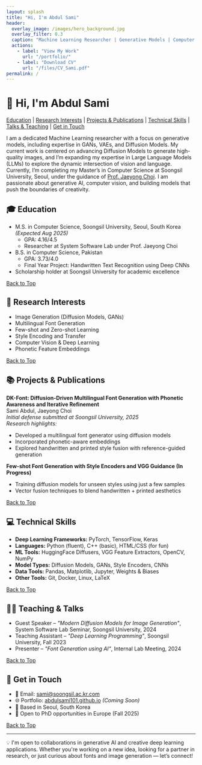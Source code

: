 ```yaml
---
layout: splash
title: "Hi, I'm Abdul Sami"
header:
  overlay_image: /images/hero_background.jpg
  overlay_filter: 0.3
  caption: "Machine Learning Researcher | Generative Models | Computer Vision"
  actions:
    - label: "View My Work"
      url: "/portfolio/"
    - label: "Download CV"
      url: "/files/CV_Sami.pdf"
permalink: /
---
```


# 👋 Hi, I'm Abdul Sami

[Education](#education) |
[Research Interests](#research) |
[Projects & Publications](#publications) |
[Technical Skills](#skills) |
[Talks & Teaching](#teaching) |
[Get in Touch](#contact)

I am a dedicated Machine Learning researcher with a focus on generative models, including expertise in GANs, VAEs, and Diffusion Models. My current work is centered on advancing Diffusion Models to generate high-quality images, and I’m expanding my expertise in Large Language Models (LLMs) to explore the dynamic intersection of vision and language. Currently, I’m completing my Master’s in Computer Science at Soongsil University, Seoul, under the guidance of [Prof. Jaeyong Choi](https://scholar.google.com/citations?user=YJ7fWWgAAAAJ&hl=en). I am passionate about generative AI, computer vision, and building models that push the boundaries of creativity.

<a name="education"></a>
## 🎓 Education

- M.S. in Computer Science, Soongsil University, Seoul, South Korea *(Expected Aug 2025)*  
  - GPA: 4.16/4.5  
  - Researcher at System Software Lab under Prof. Jaeyong Choi  
- B.S. in Computer Science, Pakistan  
  - GPA: 3.73/4.0  
  - Final Year Project: Handwritten Text Recognition using Deep CNNs  
- Scholarship holder at Soongsil University for academic excellence

[Back to Top](#-hi-im-abdul-sami)

<a name="research"></a>
## 🔬 Research Interests

- Image Generation (Diffusion Models, GANs)
- Multilingual Font Generation
- Few-shot and Zero-shot Learning
- Style Encoding and Transfer
- Computer Vision & Deep Learning
- Phonetic Feature Embeddings

[Back to Top](#-hi-im-abdul-sami)

<a name="publications"></a>
## 📚 Projects & Publications

**DK-Font: Diffusion-Driven Multilingual Font Generation with Phonetic Awareness and Iterative Refinement**  
Sami Abdul, Jaeyong Choi  
_Initial defense submitted at Soongsil University, 2025_  
*Research highlights:*  
- Developed a multilingual font generator using diffusion models  
- Incorporated phonetic-aware embeddings  
- Explored handwritten and printed style fusion with reference-guided generation  

**Few-shot Font Generation with Style Encoders and VGG Guidance (In Progress)**  
- Training diffusion models for unseen styles using just a few samples  
- Vector fusion techniques to blend handwritten + printed aesthetics

[Back to Top](#-hi-im-abdul-sami)

<a name="skills"></a>
## 💻 Technical Skills

- **Deep Learning Frameworks:** PyTorch, TensorFlow, Keras
- **Languages:** Python (fluent), C++ (basic), HTML/CSS (for fun)
- **ML Tools:** HuggingFace Diffusers, VGG Feature Extractors, OpenCV, NumPy
- **Model Types:** Diffusion Models, GANs, Style Encoders, CNNs
- **Data Tools:** Pandas, Matplotlib, Jupyter, Weights & Biases
- **Other Tools:** Git, Docker, Linux, LaTeX

[Back to Top](#-hi-im-abdul-sami)

<a name="teaching"></a>
## 🧑‍🏫 Teaching & Talks

- Guest Speaker – *"Modern Diffusion Models for Image Generation"*, System Software Lab Seminar, Soongsil University, 2024  
- Teaching Assistant – *"Deep Learning Programming"*, Soongsil University, Fall 2023  
- Presenter – *"Font Generation using AI"*, Internal Lab Meeting, 2024  

[Back to Top](#-hi-im-abdul-sami)

<a name="contact"></a>
## 🔗 Get in Touch

- 📧 Email: sami@soongsil.ac.kr.com
- 🌐 Portfolio: [abdulsami101.github.io](https://abdulsami101.github.io) *(Coming Soon)*
- 📍 Based in Seoul, South Korea
- 💼 Open to PhD opportunities in Europe (Fall 2025)

[Back to Top](#-hi-im-abdul-sami)

---

💡 I'm open to collaborations in generative AI and creative deep learning applications. Whether you're working on a new idea, looking for a partner in research, or just curious about fonts and image generation — let’s connect!
